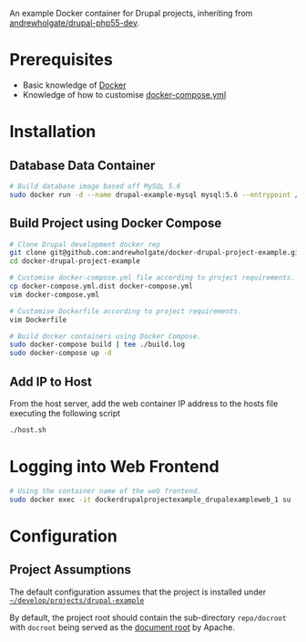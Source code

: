 An example Docker container for Drupal projects, inheriting from [andrewholgate/drupal-php55-dev](https://hub.docker.com/r/andrewholgate/drupal-php55-dev/).

# Prerequisites

- Basic knowledge of [Docker](https://www.docker.com/)
- Knowledge of how to customise [docker-compose.yml](https://docs.docker.com/compose/yml/)

# Installation

## Database Data Container

```bash
# Build database image based off MySQL 5.6
sudo docker run -d --name drupal-example-mysql mysql:5.6 --entrypoint /bin/echo MySQL data-only container for Drupal project example
```

## Build Project using Docker Compose

```bash
# Clone Drupal development docker rep
git clone git@github.com:andrewholgate/docker-drupal-project-example.git
cd docker-drupal-project-example

# Customise docker-compose.yml file according to project requirements.
cp docker-compose.yml.dist docker-compose.yml
vim docker-compose.yml

# Customise Dockerfile according to project requirements.
vim Dockerfile

# Build docker containers using Docker Compose.
sudo docker-compose build | tee ./build.log
sudo docker-compose up -d
```

## Add IP to Host

From the host server, add the web container IP address to the hosts file executing
the following script

```bash
./host.sh
```

# Logging into Web Frontend

```bash
# Using the container name of the web frontend.
sudo docker exec -it dockerdrupalprojectexample_drupalexampleweb_1 su - ubuntu
```

# Configuration

## Project Assumptions

The default configuration assumes that the project is installed under [`~/develop/projects/drupal-example`](https://github.com/andrewholgate/docker-drupal-project-example/blob/master/docker-compose.yml.dist#L9)

By default, the project root should contain the sub-directory `repo/docroot` with `docroot` being served as the [document root](https://github.com/andrewholgate/docker-drupal-project-example/blob/master/setup.sh#L5-L6) by Apache.
